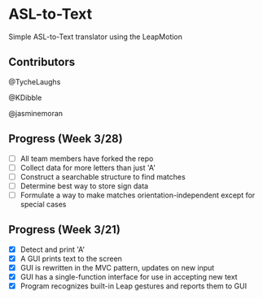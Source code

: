 # ASL-to-Text
Simple ASL-to-Text translator using the LeapMotion

## Contributors
 @TycheLaughs

 @KDibble
 
 @jasminemoran

## Progress (Week 3/28)
- [ ] All team members have forked the repo
- [ ] Collect data for more letters than just 'A'
- [ ] Construct a searchable structure to find matches
- [ ] Determine best way to store sign data
- [ ] Formulate a way to make matches orientation-independent except for special cases

## Progress (Week 3/21)
- [x] Detect and print 'A'
- [x] A GUI prints text to the screen
- [x] GUI is rewritten in the MVC pattern, updates on new input
- [x] GUI has a single-function interface for use in accepting new text
- [x] Program recognizes built-in Leap gestures and reports them to GUI
